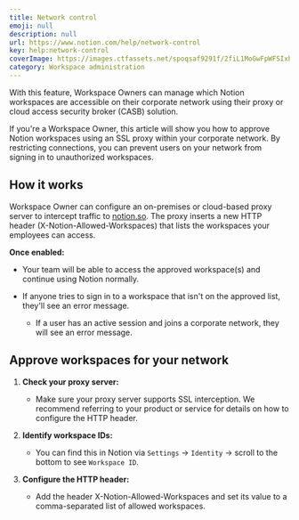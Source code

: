 ```yaml
---
title: Network control
emoji: null
description: null
url: https://www.notion.com/help/network-control
key: help:network-control
coverImage: https://images.ctfassets.net/spoqsaf9291f/2fiL1MoGwFpWFSIxhW6FPT/56692c91b1cbaf5dc6e9a32d013ad55d/Network_Control_from_Figma.png
category: Workspace administration
---
```


With this feature, Workspace Owners can manage which Notion workspaces are accessible on their corporate network using their proxy or cloud access security broker (CASB) solution.

If you're a Workspace Owner, this article will show you how to approve Notion workspaces using an SSL proxy within your corporate network. By restricting connections, you can prevent users on your network from signing in to unauthorized workspaces.

## How it works

Workspace Owner can configure an on-premises or cloud-based proxy server to intercept traffic to [notion.so](http://notion.so/). The proxy inserts a new HTTP header (X-Notion-Allowed-Workspaces) that lists the workspaces your employees can access.

**Once enabled:**

* Your team will be able to access the approved workspace(s) and continue using Notion normally.

* If anyone tries to sign in to a workspace that isn't on the approved list, they'll see an error message.

  * If a user has an active session and joins a corporate network, they will see an error message.

## Approve workspaces for your network

1. **Check your proxy server:**

   * Make sure your proxy server supports SSL interception. We recommend referring to your product or service for details on how to configure the HTTP header.

2. **Identify workspace IDs:**

   * You can find this in Notion via `Settings` → `Identity` → scroll to the bottom to see `Workspace ID`.

3. **Configure the HTTP header:**

   * Add the header X-Notion-Allowed-Workspaces and set its value to a comma-separated list of allowed workspaces.

